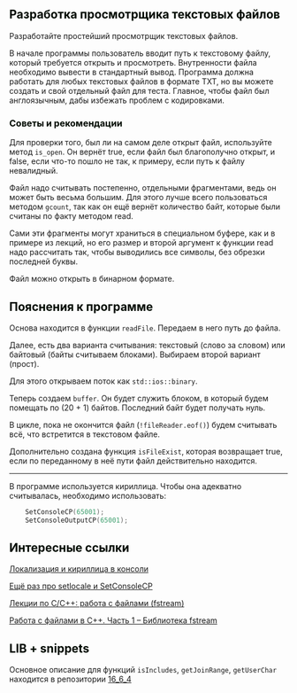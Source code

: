 ## <font color="#tomato">Разработка просмотрщика текстовых файлов</font>

Разработайте простейший просмотрщик текстовых файлов. 

В начале программы пользователь вводит путь к текстовому файлу, 
который требуется открыть и просмотреть. 
Внутренности файла необходимо вывести в стандартный вывод. 
Программа должна работать для любых текстовых файлов в формате TXT, 
но вы можете создать и свой отдельный файл для теста. 
Главное, чтобы файл был англоязычным, дабы избежать проблем с кодировками.

### <font color="#tomato">Советы и рекомендации</font>

Для проверки того, был ли на самом деле открыт файл, используйте метод `is_open`. 
Он вернёт true, если файл был благополучно открыт, и false, если что-то пошло не так, 
к примеру, если путь к файлу невалидный.

Файл надо считывать постепенно, отдельными фрагментами, ведь он может быть весьма большим. 
Для этого лучше всего пользоваться методом `gcount`, так как он ещё вернёт количество байт, 
которые были считаны по факту методом read. 

Сами эти фрагменты могут храниться в специальном буфере, как и в примере из лекций, 
но его размер и второй аргумент к функции read надо рассчитать так, 
чтобы выводились все символы, без обрезки последней буквы.

Файл можно открыть в бинарном формате.

## <font color="#tomato">Пояснения к программе</font>

Основа находится в функции `readFile`. Передаем в него путь до файла. 

Далее, есть два варианта считывания: текстовый (слово за словом) или байтовый (байты считываем блоками). 
Выбираем второй вариант (прост). 

Для этого открываем поток как `std::ios::binary`. 

Теперь создаем `buffer`. 
Он будет служить блоком, в который будем помещать по (20 + 1) байтов. Последний байт будет получать нуль. 

В цикле, пока не окончится файл (`!fileReader.eof()`) будем считывать всё, что встретится в текстовом файле. 

Дополнительно создана функция `isFileExist`, 
которая возвращает true, если по переданному в неё пути файл действительно находится. 

---

В программе используется кириллица. Чтобы она адекватно считывалась, необходимо использовать:

```c++
    SetConsoleCP(65001);
    SetConsoleOutputCP(65001);
```
## <font color="#tomato">Интересные ссылки</font>

[Локализация и кириллица в консоли](https://metanit.com/cpp/tutorial/1.5.php)

[Ещё раз про setlocale и SetConsoleCP](http://blog.kislenko.net/show.php?id=1356)

[Лекции по C/C++: работа с файлами (fstream)](http://blog.kislenko.net/show.php?id=1402)

[Работа с файлами в C++. Часть 1 – Библиотека fstream](https://purecodecpp.com/archives/2751)

## <font color="#tomato">LIB + snippets</font>

Основное описание для функций `isIncludes`, `getJoinRange`, `getUserChar` 
находится в репозитории [16_6_4](https://github.com/VladislavNovak/16_6_4)
